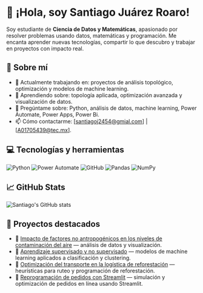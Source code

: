 # 👋 ¡Hola, soy Santiago Juárez Roaro!

Soy estudiante de **Ciencia de Datos y Matemáticas**, apasionado por resolver problemas usando datos, matemáticas y programación. Me encanta aprender nuevas tecnologías, compartir lo que descubro y trabajar en proyectos con impacto real.

## 🚀 Sobre mí

- 🔭 Actualmente trabajando en: proyectos de análisis topológico, optimización y modelos de machine learning.
- 🌱 Aprendiendo sobre: topología aplicada, optimización avanzada y visualización de datos.
- 💬 Pregúntame sobre: Python, análisis de datos, machine learning, Power Automate, Power Apps, Power Bi.
- 📫 Cómo contactarme: [santiagoj2454@gmial.com] | [A01705439@tec.mx].

## 💻 Tecnologías y herramientas

![Python](https://img.shields.io/badge/-Python-3776AB?logo=python&logoColor=white)
![Power Automate](https://img.shields.io/badge/-Power%20Automate-0066FF?logo=microsoft&logoColor=white)
![GitHub](https://img.shields.io/badge/-GitHub-181717?logo=github&logoColor=white)
![Pandas](https://img.shields.io/badge/-Pandas-150458?logo=pandas&logoColor=white)
![NumPy](https://img.shields.io/badge/-NumPy-013243?logo=numpy&logoColor=white)

## 📈 GitHub Stats

![Santiago's GitHub stats](https://github-readme-stats.vercel.app/api?username=saant1ago&show_icons=true&theme=radical)

## 📎 Proyectos destacados

- 🔗 [Impacto de factores no antropogénicos en los niveles de contaminación del aire](https://github.com/saant1ago/Impacto-de-factores-no-antropog-nicos-en-los-niveles-de-contaminacion-del-aire.git) — análisis de datos y visualización.
- 🔗 [Aprendizaje supervisado y no supervisado](https://github.com/saant1ago/Implementacion_de_IA.git) — modelos de machine learning aplicados a clasificación y clustering.
- 🔗 [Optimización del transporte en la logística de reforestación](https://github.com/saant1ago/Optimizacion_de_Reforestacion.git) — heurísticas para ruteo y programación de reforestación.
- 🔗 [Reprogramación de pedidos con Streamlit](https://github.com/saant1ago/Reprogramacion_de_Scheduling.git) — simulación y optimización de pedidos en línea usando Streamlit.

